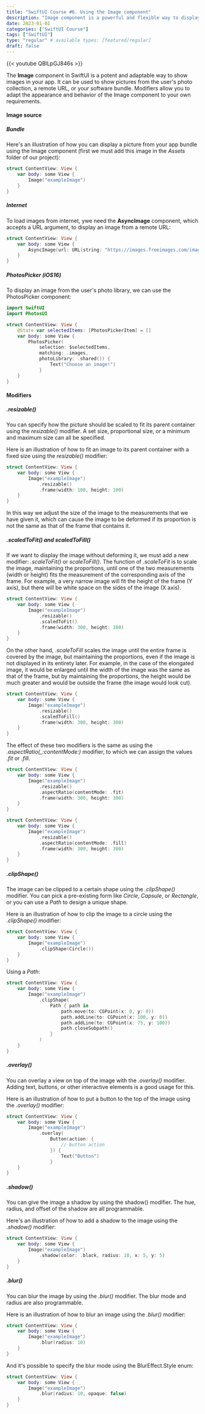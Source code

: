 ```yaml
---
title: "SwiftUI Course #6. Using the Image component"
description: "Image component is a powerful and flexible way to display images in your app. You can use it to display images from your app bundle, from a remote URL, or from the user's photo library."
date: 2023-01-01
categories: ["SwiftUI Course"]
tags: ["SwiftUI"]
type: "regular" # available types: [featured/regular]
draft: false
---
```

{{< youtube QBlLpGJ846s >}}

The **Image** component in SwiftUI is a potent and adaptable way to show images in your app. It can be used to show pictures from the user's photo collection, a remote URL, or your software bundle. Modifiers allow you to adapt the appearance and behavior of the Image component to your own requirements.

#### Image source
##### Bundle
Here's an illustration of how you can display a picture from your app bundle using the Image component (first we must add this image in the *Assets* folder of our project):

```swift
struct ContentView: View {
    var body: some View {
        Image("exampleImage")
    }
}
````

##### Internet

To load images from internet, ywe need the **AsyncImage** component, which accepts a URL argument, to display an image from a remote URL:

```swift
struct ContentView: View {
    var body: some View {
        AsyncImage(url: URL(string: "https://images.freeimages.com/images/large-previews/218/my-dog-cutter-1499799.jpg"))
    }
}
```

##### PhotosPicker (iOS16)
To display an image from the user's photo library, we can use the PhotosPicker component:

```swift
import SwiftUI
import PhotosUI

struct ContentView: View {
    @State var selectedItems: [PhotosPickerItem] = []
    var body: some View {
        PhotosPicker(
            selection: $selectedItems,
            matching: .images,
            photoLibrary: .shared()) {
                Text("Choose an image!")
            }
    }
}
```

#### Modifiers
##### .resizable()
You can specify how the picture should be scaled to fit its parent container using the *resizable()* modifier. A set size, proportional size, or a minimum and maximum size can all be specified.

Here is an illustration of how to fit an image to its parent container with a fixed size using the *resizable()* modifier:

```swift
struct ContentView: View {
    var body: some View {
        Image("exampleImage")
            .resizable()
            .frame(width: 100, height: 100)
    }
}
```
In this way we adjust the size of the image to the measurements that we have given it, which can cause the image to be deformed if its proportion is not the same as that of the frame that contains it.


##### .scaledToFit() and scaledToFill()
If we want to display the image without deforming it, we must add a new modifier: *.scaleToFit()* or *scaleToFill()*.
The function of *.scaleToFit* is to scale the image, maintaining the proportions, until one of the two measurements (width or height) fits the measurement of the corresponding axis of the frame.
For example, a very narrow image will fit the height of the frame (Y axis), but there will be white space on the sides of the image (X axis).

```swift
struct ContentView: View {
    var body: some View {
        Image("exampleImage")
            .resizable()
            .scaledToFit()
            .frame(width: 300, height: 300)
    }
}
```

On the other hand, *.scaleToFill* scales the image until the entire frame is covered by the image, but maintaining the proportions, even if the image is not displayed in its entirety later. For example, in the case of the elongated image, it would be enlarged until the width of the image was the same as that of the frame, but by maintaining the proportions, the height would be much greater and would be outside the frame (the image would look cut).

```swift
struct ContentView: View {
    var body: some View {
        Image("exampleImage")
            .resizable()
            .scaledToFill()
            .frame(width: 300, height: 300)
    }
}
```
The effect of these two modifiers is the same as using the *.aspectRatio(_:contentMode:)* modifier, to which we can assign the values *.fit* or *.fill*.
```swift
struct ContentView: View {
    var body: some View {
        Image("exampleImage")
            .resizable()
            .aspectRatio(contentMode: .fit)
            .frame(width: 300, height: 300)
    }
}

struct ContentView: View {
    var body: some View {
        Image("exampleImage")
            .resizable()
            .aspectRatio(contentMode: .fill)
            .frame(width: 300, height: 300)
    }
}
```

##### .clipShape()
The image can be clipped to a certain shape using the *.clipShape()* modifier. You can pick a pre-existing form like *Circle*, *Capsule*, or *Rectangle*, or you can use a *Path* to design a unique shape.

Here is an illustration of how to clip the image to a circle using the *.clipShape()* modifier:

```swift
struct ContentView: View {
    var body: some View {
        Image("exampleImage")
            .clipShape(Circle())
    }
}
```

Using a *Path*:

```swift
struct ContentView: View {
    var body: some View {
        Image("exampleImage")
            .clipShape(
                Path { path in
                    path.move(to: CGPoint(x: 0, y: 0))
                    path.addLine(to: CGPoint(x: 100, y: 0))
                    path.addLine(to: CGPoint(x: 75, y: 100))
                    path.closeSubpath()
                }
            )
    }
}
```

##### .overlay()
You can overlay a view on top of the image with the *.overlay()* modifier. Adding text, buttons, or other interactive elements is a good usage for this.

Here is an illustration of how to put a button to the top of the image using the *.overlay()* modifier:

```swift
struct ContentView: View {
    var body: some View {
        Image("exampleImage")
            .overlay(
                Button(action: {
                    // button action
                }) {
                    Text("Button")
                }
    }
}
```

##### .shadow()
You can give the image a shadow by using the shadow() modifier. The hue, radius, and offset of the shadow are all programmable.

Here's an illustration of how to add a shadow to the image using the *.shadow()* modifier:

```swift
struct ContentView: View {
    var body: some View {
        Image("exampleImage")
            .shadow(color: .black, radius: 10, x: 5, y: 5)
    }
}
```

##### .blur()
You can blur the image by using the *.blur()* modifier. The blur mode and radius are also programmable.

Here is an illustration of how to blur an image using the *.blur()* modifier:

```swift
struct ContentView: View {
    var body: some View {
        Image("exampleImage")
            .blur(radius: 10)
    }
}
```

And it's possible to specify the blur mode using the BlurEffect.Style enum:

```swift
struct ContentView: View {
    var body: some View {
        Image("exampleImage")
            .blur(radius: 10, opaque: false)
    }
}
```
